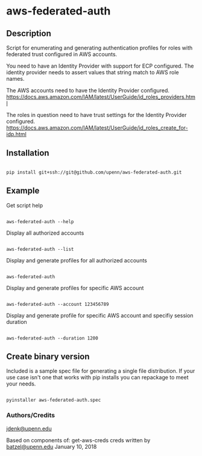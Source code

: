 # aws-federated-auth

## Description

Script for enumerating and generating authentication profiles 
for roles with federated trust configured in AWS accounts.

You need to have an Identity Provider with support for ECP configured.
The identity provider needs to assert values that string match to AWS role names.

The AWS accounts need to have the Identity Provider configured.
https://docs.aws.amazon.com/IAM/latest/UserGuide/id_roles_providers.html

The roles in question need to have trust settings for the Identity Provider configured.
https://docs.aws.amazon.com/IAM/latest/UserGuide/id_roles_create_for-idp.html

## Installation

```console

pip install git+ssh://git@github.com/upenn/aws-federated-auth.git 

```

## Example

Get script help

```console

aws-federated-auth --help

```

Display all authorized accounts

```console

aws-federated-auth --list

```

Display and generate profiles for all authorized accounts

```console

aws-federated-auth

```

Display and generate profiles for specific AWS account

```console

aws-federated-auth --account 123456789

```

Display and generate profile for specific AWS account and specifiy session duration

```console

aws-federated-auth --duration 1200

```

## Create binary version
Included is a sample spec file for generating a single file distribution.
If your use case isn't one that works with pip installs you can repackage to meet your needs.

```console

pyinstaller aws-federated-auth.spec

```

### Authors/Credits

jdenk@upenn.edu

Based on components of:
    get-aws-creds creds written by batzel@upenn.edu January 10, 2018
